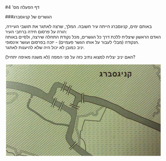 #דף הפעלה מס' 4

###הגשרים של קניגסברג

באותם ימים, קניגסברג הייתה עיר חשובה. המלך, שרצה לאתגר את תושבי העיירה, הורה על פרסום חידה ברחבי העיר:   
האדם הראשון שיצליח ללכת דרך כל הגשרים, מכל נקודת התחלה שירצה, ולסיים באותה הנקודה (מבלי לעבור על אותו הגשר פעמיים) - יזכה בפרסום ועושר אינסופי.   
יניב כמובן לא יכול היה שלא להיענות לאתגר.

האם יניב יצליח למצוא נתיב כזה על פני המפה (לא משנה מאיפה יתחיל)?

<div id="container" align="center">
  <img class="img-responsive" src="img09.png" title=""/>
</div>
